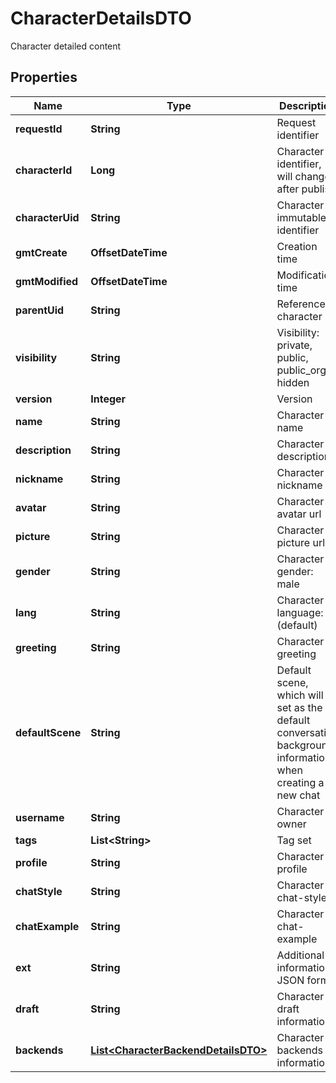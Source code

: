 

# CharacterDetailsDTO

Character detailed content

## Properties

| Name | Type | Description | Notes |
|------------ | ------------- | ------------- | -------------|
|**requestId** | **String** | Request identifier |  [optional] |
|**characterId** | **Long** | Character identifier, will change after publish |  [optional] |
|**characterUid** | **String** | Character immutable identifier |  [optional] |
|**gmtCreate** | **OffsetDateTime** | Creation time |  [optional] |
|**gmtModified** | **OffsetDateTime** | Modification time |  [optional] |
|**parentUid** | **String** | Referenced character |  [optional] |
|**visibility** | **String** | Visibility: private, public, public_org, hidden |  [optional] |
|**version** | **Integer** | Version |  [optional] |
|**name** | **String** | Character name |  [optional] |
|**description** | **String** | Character description |  [optional] |
|**nickname** | **String** | Character nickname |  [optional] |
|**avatar** | **String** | Character avatar url |  [optional] |
|**picture** | **String** | Character picture url |  [optional] |
|**gender** | **String** | Character gender: male | female | other |  [optional] |
|**lang** | **String** | Character language: en (default) | zh | ... |  [optional] |
|**greeting** | **String** | Character greeting |  [optional] |
|**defaultScene** | **String** | Default scene, which will be set as the default conversation background information when creating a new chat |  [optional] |
|**username** | **String** | Character owner |  [optional] |
|**tags** | **List&lt;String&gt;** | Tag set |  [optional] |
|**profile** | **String** | Character profile |  [optional] |
|**chatStyle** | **String** | Character chat-style |  [optional] |
|**chatExample** | **String** | Character chat-example |  [optional] |
|**ext** | **String** | Additional information, JSON format |  [optional] |
|**draft** | **String** | Character draft information |  [optional] |
|**backends** | [**List&lt;CharacterBackendDetailsDTO&gt;**](CharacterBackendDetailsDTO.md) | Character backends information |  [optional] |



